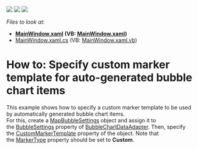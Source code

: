 <!-- default badges list -->
![](https://img.shields.io/endpoint?url=https://codecentral.devexpress.com/api/v1/VersionRange/128571860/14.2.5%2B)
[![](https://img.shields.io/badge/Open_in_DevExpress_Support_Center-FF7200?style=flat-square&logo=DevExpress&logoColor=white)](https://supportcenter.devexpress.com/ticket/details/T212567)
[![](https://img.shields.io/badge/📖_How_to_use_DevExpress_Examples-e9f6fc?style=flat-square)](https://docs.devexpress.com/GeneralInformation/403183)
<!-- default badges end -->
<!-- default file list -->
*Files to look at*:

* **[MainWindow.xaml](./CS/BubbleSettings_CustomMarkerTemplate/MainWindow.xaml) (VB: [MainWindow.xaml](./VB/BubbleSettings_CustomMarkerTemplate/MainWindow.xaml))**
* [MainWindow.xaml.cs](./CS/BubbleSettings_CustomMarkerTemplate/MainWindow.xaml.cs) (VB: [MainWindow.xaml.vb](./VB/BubbleSettings_CustomMarkerTemplate/MainWindow.xaml.vb))
<!-- default file list end -->
# How to: Specify custom marker template for auto-generated bubble chart items


<p>This example shows how to specify a custom marker template to be used by automatically generated bubble chart items.<br />For this, create a <a href="https://documentation.devexpress.com/#WPF/clsDevExpressXpfMapMapBubbleSettingstopic">MapBubbleSettings</a> object and assign it to the <a href="https://documentation.devexpress.com/#WPF/DevExpressXpfMapBubbleChartDataAdapter_BubbleSettingstopic">BubbleSettings</a> property of <a href="https://documentation.devexpress.com/#WPF/clsDevExpressXpfMapBubbleChartDataAdaptertopic">BubbleChartDataAdapter</a>. Then, specify the <a href="https://documentation.devexpress.com/#WPF/DevExpressXpfMapMapBubbleSettings_CustomMarkerTemplatetopic">CustomMarkerTemplate</a> property of the object. Note that the <a href="https://documentation.devexpress.com/#WPF/DevExpressXpfMapMapBubbleSettings_MarkerTypetopic">MarkerType</a> property should be set to <strong>Custom</strong>.</p>

<br/>


